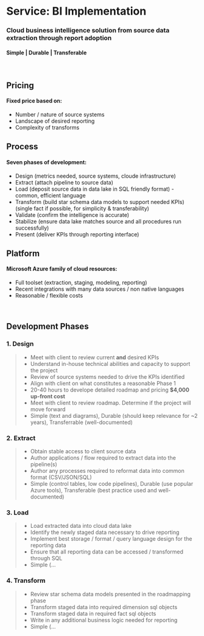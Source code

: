 # Service: BI Implementation
### Cloud business intelligence solution from source data extraction through report adoption
#### Simple | Durable | Transferable
<br>

## Pricing
#### Fixed price based on:
* Number / nature of source systems
* Landscape of desired reporting
* Complexity of transforms

## Process
#### Seven phases of development:
* Design (metrics needed, source systems, cloude infrastructure)
* Extract (attach pipeline to source data)
* Load (deposit source data in data lake in SQL friendly format) - common, efficient language
* Transform (build star schema data models to support needed KPIs) (single fact if possible, for simplicity & transferability)
* Validate (confirm the intelligence is accurate)
* Stabilize (ensure data lake matches source and all procedures run successfully)
* Present (deliver KPIs through reporting interface)

## Platform
#### Microsoft Azure family of cloud resources:
* Full toolset (extraction, staging, modeling, reporting)
* Recent integrations with many data sources / non native languages
* Reasonable / flexible costs 
<br> 


## Development Phases
### 1. Design
>* Meet with client to review current **and** desired KPIs
>* Understand in-house technical abilities and capacity to support the project
>* Review of source systems needed to drive the KPIs identified
>* Align with client on what constitutes a reasonable Phase 1
>* 20-40 hours to develope detailed roadmap and pricing **$4,000 up-front cost**
>* Meet with client to review roadmap.  Determine if the project will move forward
>* Simple (text and diagrams), Durable (should keep relevance for ~2 years), Transferrable (well-documented)

### 2. Extract
>* Obtain stable access to client source data
>* Author applications / flow required to extract data into the pipeline(s)
>* Author any processes required to reformat data into common format (CSV/JSON/SQL)
>* Simple (control tables, low code pipelines), Durable (use popular Azure tools), Transferable (best practice used and well-documented)

### 3. Load
>* Load extracted data into cloud data lake
>* Identify the newly staged data necessary to drive reporting
>* Implement best storage / format / query language design for the reporting data
>* Ensure that all reporting data can be accessed / transformed through SQL
>* Simple (...

### 4. Transform
>* Review star schema data models presented in the roadmapping phase
>* Transform staged data into required dimension sql objects
>* Transform staged data in required fact sql objects
>* Write in any additional business logic needed for reporting
>* Simple (...
